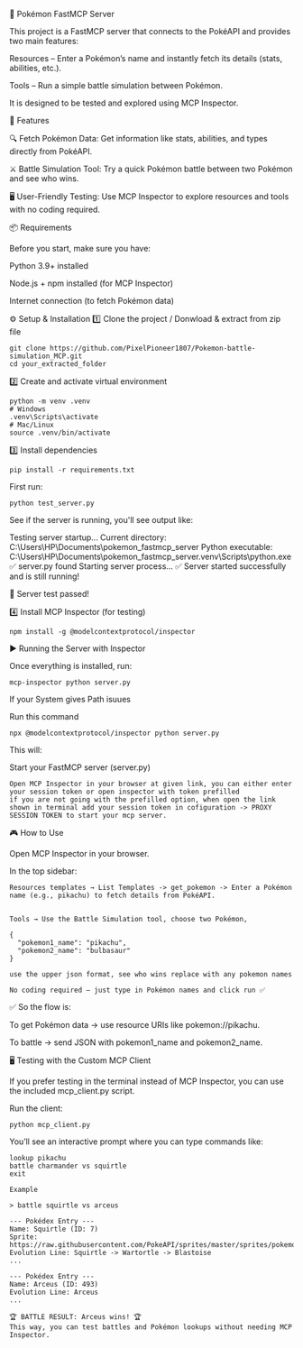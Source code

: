 🐉 Pokémon FastMCP Server

This project is a FastMCP server that connects to the PokéAPI
 and provides two main features:

Resources – Enter a Pokémon’s name and instantly fetch its details (stats, abilities, etc.).

Tools – Run a simple battle simulation between Pokémon.

It is designed to be tested and explored using MCP Inspector.

🚀 Features

🔍 Fetch Pokémon Data: Get information like stats, abilities, and types directly from PokéAPI.

⚔️ Battle Simulation Tool: Try a quick Pokémon battle between two Pokémon and see who wins.

🖥️ User-Friendly Testing: Use MCP Inspector to explore resources and tools with no coding required.

📦 Requirements

Before you start, make sure you have:

Python 3.9+ installed

Node.js + npm installed (for MCP Inspector)

Internet connection (to fetch Pokémon data)


⚙️ Setup & Installation
1️⃣ Clone the project / Donwload & extract from zip file

```
git clone https://github.com/PixelPioneer1807/Pokemon-battle-simulation_MCP.git
cd your_extracted_folder
```

2️⃣ Create and activate virtual environment

```
python -m venv .venv
# Windows
.venv\Scripts\activate
# Mac/Linux
source .venv/bin/activate
```

3️⃣ Install dependencies

```
pip install -r requirements.txt
```

First run:

```
python test_server.py
```

See if the server is running, you'll see output like:

Testing server startup...
Current directory: C:\Users\HP\Documents\pokemon_fastmcp_server
Python executable: C:\Users\HP\Documents\pokemon_fastmcp_server\.venv\Scripts\python.exe
✅ server.py found
Starting server process...
✅ Server started successfully and is still running!

🎉 Server test passed!


4️⃣ Install MCP Inspector (for testing)

```
npm install -g @modelcontextprotocol/inspector
```

▶️ Running the Server with Inspector

Once everything is installed, run:

```
mcp-inspector python server.py
```

If your System gives Path isuues 

Run this command 

```
npx @modelcontextprotocol/inspector python server.py
```

This will:

Start your FastMCP server (server.py)


```
Open MCP Inspector in your browser at given link, you can either enter your session token or open inspector with token prefilled
if you are not going with the prefilled option, when open the link shown in terminal add your session token in cofiguration -> PROXY SESSION TOKEN to start your mcp server.
```

🎮 How to Use

Open MCP Inspector in your browser.

In the top sidebar:

```
Resources templates → List Templates -> get_pokemon -> Enter a Pokémon name (e.g., pikachu) to fetch details from PokéAPI.


Tools → Use the Battle Simulation tool, choose two Pokémon, 

{
  "pokemon1_name": "pikachu",
  "pokemon2_name": "bulbasaur"
}
 
use the upper json format, see who wins replace with any pokemon names

No coding required — just type in Pokémon names and click run ✅

```

✅ So the flow is:

To get Pokémon data → use resource URIs like pokemon://pikachu.

To battle → send JSON with pokemon1_name and pokemon2_name.


🖥️ Testing with the Custom MCP Client

If you prefer testing in the terminal instead of MCP Inspector, you can use the included mcp_client.py script.

Run the client:

```
python mcp_client.py
```


You’ll see an interactive prompt where you can type commands like:


```
lookup pikachu
battle charmander vs squirtle
exit

Example 

> battle squirtle vs arceus

--- Pokédex Entry ---
Name: Squirtle (ID: 7)
Sprite: https://raw.githubusercontent.com/PokeAPI/sprites/master/sprites/pokemon/7.png
Evolution Line: Squirtle -> Wartortle -> Blastoise
...

--- Pokédex Entry ---
Name: Arceus (ID: 493)
Evolution Line: Arceus
...

🏆 BATTLE RESULT: Arceus wins! 🏆
This way, you can test battles and Pokémon lookups without needing MCP Inspector.
```